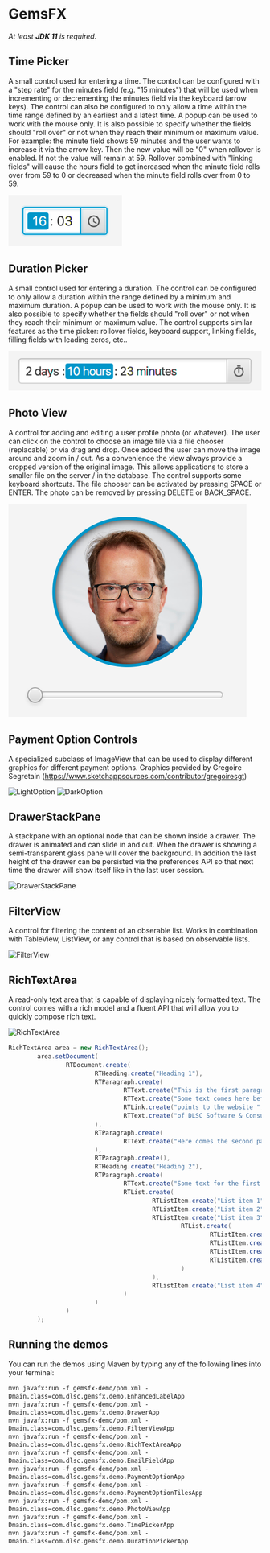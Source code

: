 # GemsFX

*At least **JDK 11** is required.*

## Time Picker

A small control used for entering a time. The control can be configured with a "step rate" for the minutes field (e.g. "15 minutes") that will be used when
incrementing or decrementing the minutes field via the keyboard (arrow keys). The control can also be configured to only allow a time within the time range
defined by an earliest and a latest time. A popup can be used to work with the mouse only. It is also possible to specify whether the fields should "roll over"
or not when they reach their minimum or maximum value. For example: the minute field shows 59 minutes and the user wants to increase it via the arrow key. Then
the new value will be "0" when rollover is enabled. If not the value will remain at 59. Rollover combined with "linking fields" will cause the hours field to 
get increased when the minute field rolls over from 59 to 0 or decreased when the minute field rolls over from 0 to 59.

![TimePicker](gemsfx/docs/time-picker.png)

## Duration Picker

A small control used for entering a duration. The control can be configured to only allow a duration within the range
defined by a minimum and maximum duration. A popup can be used to work with the mouse only. It is also possible to specify whether the fields should "roll over"
or not when they reach their minimum or maximum value. The control supports similar features as the time picker: rollover fields, keyboard support, linking fields, 
filling fields with leading zeros, etc..

![TimePicker](gemsfx/docs/duration-picker.png)

## Photo View

A control for adding and editing a user profile photo (or whatever). The user can click on the control to choose an image file
via a file chooser (replacable) or via drag and drop. Once added the user can move the image around and zoom in / out. As a convenience
the view always provide a cropped version of the original image. This allows applications to store a smaller file on the server / in
the database. The control supports some keyboard shortcuts. The file chooser can be activated by pressing SPACE or ENTER. The photo can
be removed by pressing DELETE or BACK_SPACE.

![PhotoView](gemsfx/docs/photo-view.png)

## Payment Option Controls

A specialized subclass of ImageView that can be used to display different graphics for different payment options. Graphics provided by Gregoire Segretain (https://www.sketchappsources.com/contributor/gregoiresgt)

![LightOption](gemsfx/docs/payment-options-light.png) ![DarkOption](gemsfx/docs/payment-options-dark.png)

## DrawerStackPane

A stackpane with an optional node that can be shown inside a drawer. The drawer is animated and can slide in and out. When the drawer is showing a semi-transparent glass pane will cover the background. In addition the last height of the drawer can be persisted via the preferences API so that next time the drawer will show itself like in the last user session.

![DrawerStackPane](gemsfx/docs/drawer-stackpane.png)

## FilterView

A control for filtering the content of an obserable list. Works in combination with TableView, ListView, or any control that is based on observable lists.

![FilterView](gemsfx/docs/filter-view.png)

## RichTextArea

A read-only text area that is capable of displaying nicely formatted text. The control comes with a rich model and a fluent API that will allow you to quickly compose rich text.

![RichTextArea](gemsfx/docs/rich-textarea.png)

```java
RichTextArea area = new RichTextArea();
        area.setDocument(
                RTDocument.create(
                        RTHeading.create("Heading 1"),
                        RTParagraph.create(
                                RTText.create("This is the first paragraph. "),
                                RTText.create("Some text comes here before the link that "),
                                RTLink.create("points to the website ", "https://www.dlsc.com"),
                                RTText.create("of DLSC Software & Consulting.")
                        ),
                        RTParagraph.create(
                                RTText.create("Here comes the second paragraph.")
                        ),
                        RTParagraph.create(),
                        RTHeading.create("Heading 2"),
                        RTParagraph.create(
                                RTText.create("Some text for the first paragraph after heading 2."),
                                RTList.create(
                                        RTListItem.create("List item 1"),
                                        RTListItem.create("List item 2"),
                                        RTListItem.create("List item 3",
                                                RTList.create(
                                                        RTListItem.create("Sub item A"),
                                                        RTListItem.create("Sub item B"),
                                                        RTListItem.create("Sub item C"),
                                                        RTListItem.create("Sub item D")
                                                )
                                        ),
                                        RTListItem.create("List item 4")
                                )
                        )
                )
        );
```

## Running the demos

You can run the demos using Maven by typing any of the following lines into your
terminal:

    mvn javafx:run -f gemsfx-demo/pom.xml -Dmain.class=com.dlsc.gemsfx.demo.EnhancedLabelApp
    mvn javafx:run -f gemsfx-demo/pom.xml -Dmain.class=com.dlsc.gemsfx.demo.DrawerApp
    mvn javafx:run -f gemsfx-demo/pom.xml -Dmain.class=com.dlsc.gemsfx.demo.FilterViewApp
    mvn javafx:run -f gemsfx-demo/pom.xml -Dmain.class=com.dlsc.gemsfx.demo.RichTextAreaApp
    mvn javafx:run -f gemsfx-demo/pom.xml -Dmain.class=com.dlsc.gemsfx.demo.EmailFieldApp
    mvn javafx:run -f gemsfx-demo/pom.xml -Dmain.class=com.dlsc.gemsfx.demo.PaymentOptionApp
    mvn javafx:run -f gemsfx-demo/pom.xml -Dmain.class=com.dlsc.gemsfx.demo.PaymentOptionTilesApp
    mvn javafx:run -f gemsfx-demo/pom.xml -Dmain.class=com.dlsc.gemsfx.demo.PhotoViewApp
    mvn javafx:run -f gemsfx-demo/pom.xml -Dmain.class=com.dlsc.gemsfx.demo.TimePickerApp
    mvn javafx:run -f gemsfx-demo/pom.xml -Dmain.class=com.dlsc.gemsfx.demo.DurationPickerApp
